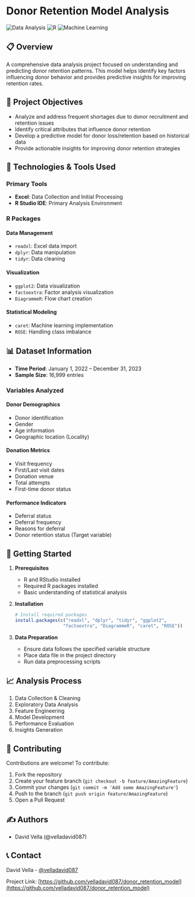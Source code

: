 # Donor Retention Model Analysis

![Data Analysis](https://img.shields.io/badge/Data-Analysis-blue)
![R](https://img.shields.io/badge/R-Statistical%20Computing-brightgreen)
![Machine Learning](https://img.shields.io/badge/Machine-Learning-orange)

## 📋 Overview
A comprehensive data analysis project focused on understanding and predicting donor retention patterns. This model helps identify key factors influencing donor behavior and provides predictive insights for improving retention rates.

## 🎯 Project Objectives
- Analyze and address frequent shortages due to donor recruitment and retention issues
- Identify critical attributes that influence donor retention
- Develop a predictive model for donor loss/retention based on historical data
- Provide actionable insights for improving donor retention strategies

## 🔧 Technologies & Tools Used
### Primary Tools
- **Excel**: Data Collection and Initial Processing
- **R Studio IDE**: Primary Analysis Environment

### R Packages
#### Data Management
- `readxl`: Excel data import
- `dplyr`: Data manipulation
- `tidyr`: Data cleaning

#### Visualization
- `ggplot2`: Data visualization
- `factoextra`: Factor analysis visualization
- `DiagrammeR`: Flow chart creation

#### Statistical Modeling
- `caret`: Machine learning implementation
- `ROSE`: Handling class imbalance

## 📊 Dataset Information
- **Time Period**: January 1, 2022 – December 31, 2023
- **Sample Size**: 16,999 entries

### Variables Analyzed
#### Donor Demographics
- Donor identification
- Gender
- Age information
- Geographic location (Locality)

#### Donation Metrics
- Visit frequency
- First/Last visit dates
- Donation venue
- Total attempts
- First-time donor status

#### Performance Indicators
- Deferral status
- Deferral frequency
- Reasons for deferral
- Donor retention status (Target variable)

## 🚀 Getting Started
1. **Prerequisites**
   - R and RStudio installed
   - Required R packages installed
   - Basic understanding of statistical analysis

2. **Installation**
   ```R
   # Install required packages
   install.packages(c("readxl", "dplyr", "tidyr", "ggplot2", 
                     "factoextra", "DiagrammeR", "caret", "ROSE"))
   ```

3. **Data Preparation**
   - Ensure data follows the specified variable structure
   - Place data file in the project directory
   - Run data preprocessing scripts

## 📈 Analysis Process
1. Data Collection & Cleaning
2. Exploratory Data Analysis
3. Feature Engineering
4. Model Development
5. Performance Evaluation
6. Insights Generation

## 🤝 Contributing
Contributions are welcome! To contribute:
1. Fork the repository
2. Create your feature branch (`git checkout -b feature/AmazingFeature`)
3. Commit your changes (`git commit -m 'Add some AmazingFeature'`)
4. Push to the branch (`git push origin feature/AmazingFeature`)
5. Open a Pull Request

## ✍️ Authors
- David Vella (@velladavid087)


## 📞 Contact
David Vella - [@velladavid087](https://github.com/velladavid087)

Project Link: [https://github.com/velladavid087/donor_retention_model](https://github.com/velladavid087/donor_retention_model)
